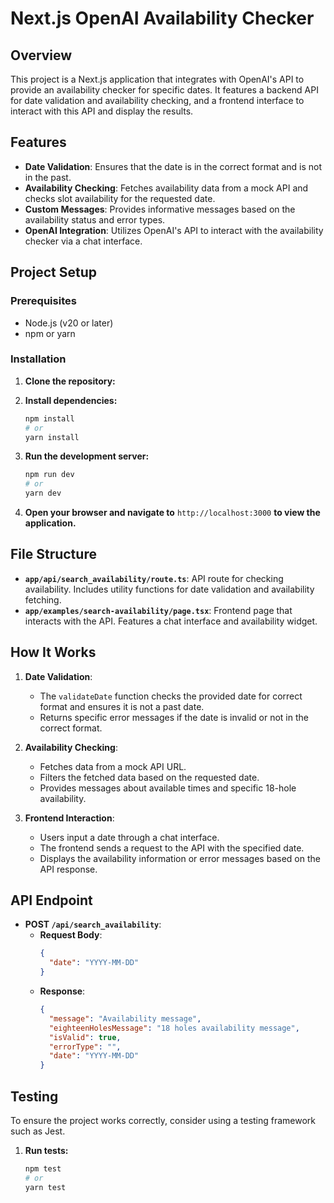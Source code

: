 # Next.js OpenAI Availability Checker

## Overview

This project is a Next.js application that integrates with OpenAI's API to provide an availability checker for specific dates. It features a backend API for date validation and availability checking, and a frontend interface to interact with this API and display the results.

## Features

- **Date Validation**: Ensures that the date is in the correct format and is not in the past.
- **Availability Checking**: Fetches availability data from a mock API and checks slot availability for the requested date.
- **Custom Messages**: Provides informative messages based on the availability status and error types.
- **OpenAI Integration**: Utilizes OpenAI's API to interact with the availability checker via a chat interface.

## Project Setup

### Prerequisites

- Node.js (v20 or later)
- npm or yarn

### Installation

1. **Clone the repository:**

2. **Install dependencies:**

    ```bash
    npm install
    # or
    yarn install
    ```

3. **Run the development server:**

    ```bash
    npm run dev
    # or
    yarn dev
    ```

4. **Open your browser and navigate to** `http://localhost:3000` **to view the application.**

## File Structure

- **`app/api/search_availability/route.ts`**: API route for checking availability. Includes utility functions for date validation and availability fetching.
- **`app/examples/search-availability/page.tsx`**: Frontend page that interacts with the API. Features a chat interface and availability widget.

## How It Works

1. **Date Validation**:
   - The `validateDate` function checks the provided date for correct format and ensures it is not a past date.
   - Returns specific error messages if the date is invalid or not in the correct format.

2. **Availability Checking**:
   - Fetches data from a mock API URL.
   - Filters the fetched data based on the requested date.
   - Provides messages about available times and specific 18-hole availability.

3. **Frontend Interaction**:
   - Users input a date through a chat interface.
   - The frontend sends a request to the API with the specified date.
   - Displays the availability information or error messages based on the API response.

## API Endpoint

- **POST `/api/search_availability`**:
  - **Request Body**: 
    ```json
    {
      "date": "YYYY-MM-DD"
    }
    ```
  - **Response**:
    ```json
    {
      "message": "Availability message",
      "eighteenHolesMessage": "18 holes availability message",
      "isValid": true,
      "errorType": "",
      "date": "YYYY-MM-DD"
    }
    ```

## Testing

To ensure the project works correctly, consider using a testing framework such as Jest.

1. **Run tests:**

    ```bash
    npm test
    # or
    yarn test
    ```
